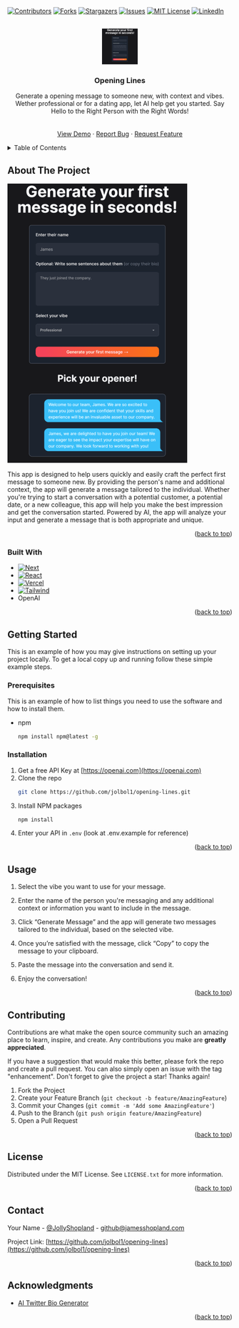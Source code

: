 <!-- Improved compatibility of back to top link: See: https://github.com/othneildrew/Best-README-Template/pull/73 -->

<a name="readme-top"></a>

<!--
*** Thanks for checking out the Best-README-Template. If you have a suggestion
*** that would make this better, please fork the repo and create a pull request
*** or simply open an issue with the tag "enhancement".
*** Don't forget to give the project a star!
*** Thanks again! Now go create something AMAZING! :D
-->

<!-- PROJECT SHIELDS -->
<!--
*** I'm using markdown "reference style" links for readability.
*** Reference links are enclosed in brackets [ ] instead of parentheses ( ).
*** See the bottom of this document for the declaration of the reference variables
*** for contributors-url, forks-url, etc. This is an optional, concise syntax you may use.
*** https://www.markdownguide.org/basic-syntax/#reference-style-links
-->

[![Contributors][contributors-shield]][contributors-url]
[![Forks][forks-shield]][forks-url]
[![Stargazers][stars-shield]][stars-url]
[![Issues][issues-shield]][issues-url]
[![MIT License][license-shield]][license-url]
[![LinkedIn][linkedin-shield]][linkedin-url]

<!-- PROJECT LOGO -->
<br />
<div align="center">
  <a href="https://github.com/jolbol1/opening-lines">
    <img src="logo.png" alt="Logo" width="80" height="80">
  </a>

<h3 align="center">Opening Lines</h3>

  <p align="center">
    Generate a opening message to someone new, with context and vibes. Wether professional or for a dating app, let AI help get you started. Say Hello to the Right Person with the Right Words!
    <br />
    <br />
    <br />
    <a href="https://github.com/jolbol1/opening-lines">View Demo</a>
    ·
    <a href="https://github.com/jolbol1/opening-lines/issues">Report Bug</a>
    ·
    <a href="https://github.com/jolbol1/opening-lines/issues">Request Feature</a>
  </p>
</div>

<!-- TABLE OF CONTENTS -->
<details>
  <summary>Table of Contents</summary>
  <ol>
    <li>
      <a href="#about-the-project">About The Project</a>
      <ul>
        <li><a href="#built-with">Built With</a></li>
      </ul>
    </li>
    <li>
      <a href="#getting-started">Getting Started</a>
      <ul>
        <li><a href="#prerequisites">Prerequisites</a></li>
        <li><a href="#installation">Installation</a></li>
      </ul>
    </li>
    <li><a href="#usage">Usage</a></li>
    <li><a href="#roadmap">Roadmap</a></li>
    <li><a href="#contributing">Contributing</a></li>
    <li><a href="#license">License</a></li>
    <li><a href="#contact">Contact</a></li>
    <li><a href="#acknowledgments">Acknowledgments</a></li>
  </ol>
</details>

<!-- ABOUT THE PROJECT -->

## About The Project

[![Product Name Screen Shot][product-screenshot]]()

This app is designed to help users quickly and easily craft the perfect first message to someone new. By providing the person's name and additional context, the app will generate a message tailored to the individual. Whether you're trying to start a conversation with a potential customer, a potential date, or a new colleague, this app will help you make the best impression and get the conversation started. Powered by AI, the app will analyze your input and generate a message that is both appropriate and unique.

<p align="right">(<a href="#readme-top">back to top</a>)</p>

### Built With

- [![Next][Next.js]][Next-url]
- [![React][React.js]][React-url]
- [![Vercel][Vercel-shield]][Vercel-url]
- [![Tailwind][Tailwind-shield]][Tailwind-url]
- OpenAI

<p align="right">(<a href="#readme-top">back to top</a>)</p>

<!-- GETTING STARTED -->

## Getting Started

This is an example of how you may give instructions on setting up your project locally.
To get a local copy up and running follow these simple example steps.

### Prerequisites

This is an example of how to list things you need to use the software and how to install them.

- npm
  ```sh
  npm install npm@latest -g
  ```

### Installation

1. Get a free API Key at [https://openai.com](https://openai.com)
2. Clone the repo
   ```sh
   git clone https://github.com/jolbol1/opening-lines.git
   ```
3. Install NPM packages
   ```sh
   npm install
   ```
4. Enter your API in `.env` (look at .env.example for reference)

<p align="right">(<a href="#readme-top">back to top</a>)</p>

<!-- USAGE EXAMPLES -->

## Usage

1. Select the vibe you want to use for your message.

2. Enter the name of the person you're messaging and any additional context or information you want to include in the message.

3. Click “Generate Message” and the app will generate two messages tailored to the individual, based on the selected vibe.

4. Once you’re satisfied with the message, click “Copy” to copy the message to your clipboard.

5. Paste the message into the conversation and send it.

6. Enjoy the conversation!

<p align="right">(<a href="#readme-top">back to top</a>)</p>

<!-- CONTRIBUTING -->

## Contributing

Contributions are what make the open source community such an amazing place to learn, inspire, and create. Any contributions you make are **greatly appreciated**.

If you have a suggestion that would make this better, please fork the repo and create a pull request. You can also simply open an issue with the tag "enhancement".
Don't forget to give the project a star! Thanks again!

1. Fork the Project
2. Create your Feature Branch (`git checkout -b feature/AmazingFeature`)
3. Commit your Changes (`git commit -m 'Add some AmazingFeature'`)
4. Push to the Branch (`git push origin feature/AmazingFeature`)
5. Open a Pull Request

<p align="right">(<a href="#readme-top">back to top</a>)</p>

<!-- LICENSE -->

## License

Distributed under the MIT License. See `LICENSE.txt` for more information.

<p align="right">(<a href="#readme-top">back to top</a>)</p>

<!-- CONTACT -->

## Contact

Your Name - [@JollyShopland](https://twitter.com/JollyShopland) - github@jamesshopland.com

Project Link: [https://github.com/jolbol1/opening-lines](https://github.com/jolbol1/opening-lines)

<p align="right">(<a href="#readme-top">back to top</a>)</p>

<!-- ACKNOWLEDGMENTS -->

## Acknowledgments

- [AI Twitter Bio Generator](https://vercel.com/templates/next.js/twitter-bio)

<p align="right">(<a href="#readme-top">back to top</a>)</p>

<!-- MARKDOWN LINKS & IMAGES -->
<!-- https://www.markdownguide.org/basic-syntax/#reference-style-links -->

[contributors-shield]: https://img.shields.io/github/contributors/jolbol1/opening-lines.svg?style=for-the-badge
[contributors-url]: https://github.com/jolbol1/opening-lines/graphs/contributors
[Vercel-shield]: https://img.shields.io/badge/vercel-%23000000.svg?style=for-the-badge&logo=vercel&logoColor=white
[Vercel-url]: https://vercel.com/
[Tailwind-shield]: https://img.shields.io/badge/tailwindcss-%2338B2AC.svg?style=for-the-badge&logo=tailwind-css&logoColor=white
[Tailwind-url]: https://tailwindcss.com/
[forks-shield]: https://img.shields.io/github/forks/jolbol1/opening-lines.svg?style=for-the-badge
[forks-url]: https://github.com/jolbol1/opening-lines/network/members
[stars-shield]: https://img.shields.io/github/stars/jolbol1/opening-lines.svg?style=for-the-badge
[stars-url]: https://github.com/jolbol1/opening-lines/stargazers
[issues-shield]: https://img.shields.io/github/issues/jolbol1/opening-lines.svg?style=for-the-badge
[issues-url]: https://github.com/jolbol1/opening-lines/issues
[license-shield]: https://img.shields.io/github/license/jolbol1/opening-lines.svg?style=for-the-badge
[license-url]: https://github.com/jolbol1/opening-lines/blob/master/LICENSE.txt
[linkedin-shield]: https://img.shields.io/badge/-LinkedIn-black.svg?style=for-the-badge&logo=linkedin&colorB=555
[linkedin-url]: https://linkedin.com/in/james-shopland-b48543153
[product-screenshot]: demo.png
[Next.js]: https://img.shields.io/badge/next.js-000000?style=for-the-badge&logo=nextdotjs&logoColor=white
[Next-url]: https://nextjs.org/
[React.js]: https://img.shields.io/badge/React-20232A?style=for-the-badge&logo=react&logoColor=61DAFB
[React-url]: https://reactjs.org/
[Vue.js]: https://img.shields.io/badge/Vue.js-35495E?style=for-the-badge&logo=vuedotjs&logoColor=4FC08D
[Vue-url]: https://vuejs.org/
[Angular.io]: https://img.shields.io/badge/Angular-DD0031?style=for-the-badge&logo=angular&logoColor=white
[Angular-url]: https://angular.io/
[Svelte.dev]: https://img.shields.io/badge/Svelte-4A4A55?style=for-the-badge&logo=svelte&logoColor=FF3E00
[Svelte-url]: https://svelte.dev/
[Laravel.com]: https://img.shields.io/badge/Laravel-FF2D20?style=for-the-badge&logo=laravel&logoColor=white
[Laravel-url]: https://laravel.com
[Bootstrap.com]: https://img.shields.io/badge/Bootstrap-563D7C?style=for-the-badge&logo=bootstrap&logoColor=white
[Bootstrap-url]: https://getbootstrap.com
[JQuery.com]: https://img.shields.io/badge/jQuery-0769AD?style=for-the-badge&logo=jquery&logoColor=white
[JQuery-url]: https://jquery.com
